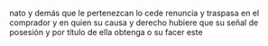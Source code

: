nato y demás que le pertenezcan lo cede renuncia y traspasa en el comprador y en quien su causa y derecho hubiere que su señal de posesión y por título de ella obtenga o su facer este